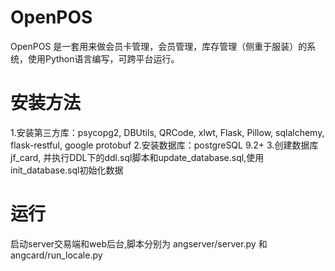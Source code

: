 OpenPOS
=======

OpenPOS 是一套用来做会员卡管理，会员管理，库存管理（侧重于服装）的系统，使用Python语言编写，可跨平台运行。


安装方法
=======
1.安装第三方库：psycopg2, DBUtils, QRCode, xlwt, Flask, Pillow, sqlalchemy, flask-restful, google protobuf
2.安装数据库：postgreSQL 9.2+
3.创建数据库jf_card, 并执行DDL下的ddl.sql脚本和update_database.sql,使用init_database.sql初始化数据

运行
=======
启动server交易端和web后台,脚本分别为 angserver/server.py 和 angcard/run_locale.py

